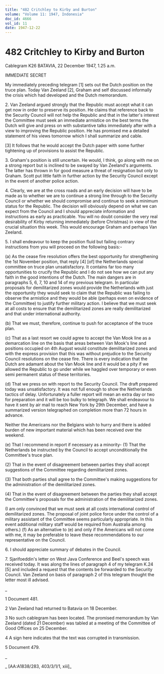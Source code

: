 ```yaml
---
title: "482 Critchley to Kirby and Burton"
volume: "Volume 11: 1947, Indonesia"
doc_id: 4666
vol_id: 11
date: 1947-12-22
---
```


# 482 Critchley to Kirby and Burton

Cablegram K26 BATAVIA, 22 December 1947, 1.25 a.m.

IMMEDIATE SECRET

My immediately preceding telegram [1] sets out the Dutch position on the truce plan. Today Van Zeeland [2], Graham and self discussed informally the crisis which had developed and the Dutch memorandum.

2\. Van Zeeland argued strongly that the Republic must accept what it can get now in order to preserve its position. He claims that reference back to the Security Council will not help the Republic and that in the latter's interest the Committee must seek an immediate armistice on the best terms the Dutch will give and press on with substantive talks immediately after with a view to improving the Republic position. He has promised me a detailed statement of his views tomorrow which I shall summarize and cable.

[3] It follows that he would accept the Dutch paper with some further tightening up of provisions to assist the Republic.

3\. Graham's position is still uncertain. He would, I think, go along with me on a strong report but is inclined to be swayed by Van Zeeland's arguments. The latter has thrown in for good measure a threat of resignation but only to Graham. Scott put little faith in further action by the Security Council except in the event of another police action.

4\. Clearly, we are at the cross roads and an early decision will have to be made as to whether we are to continue a strong line through to the Security Council or whether we should compromise and continue to seek a minimum status for the Republic. The decision will obviously depend on what we can expect from the Council and I should appreciate information and instructions as early as practicable. You will no doubt consider the very real desirability of Kirby returning immediately (before Christmas) in view of the crucial situation this week. This would encourage Graham and perhaps Van Zeeland.

5\. I shall endeavour to keep the position fluid but failing contrary instructions from you will proceed on the following basis:-

(a) As the cease fire resolution offers the best opportunity for strengthening the 1st November position, that reply [4] [of] the Netherlands special committee on truce plan unsatisfactory. It contains far too many opportunities to crucify the Republic and I do not see how we can put any faith in the good intentions of the Dutch. The main dangers are in paragraphs 5, 6, 7, 10 and 14 of my previous telegram. In particular proposals for demilitarized zones would provide the Netherlands with just the opportunity they would seek to claim that the Republic was failing to observe the armistice and they would be able (perhaps even on evidence of the Committee) to justify further military action. I believe that we must seek at all costs to ensure that the demilitarized zones are really demilitarized and that under international authority.

(b) That we must, therefore, continue to push for acceptance of the truce plan.

(c) That as a last resort we could agree to accept the Van Mook line as a demarcation line on the basis that areas between Van Mook's line and positions occupied on 4th August would constitute demilitarized zones and with the express provision that this was without prejudice to the Security Council resolutions on the cease fire. There is every indication that the Dutch are adamant about the Van Mook line and it would be a pity if we allowed the Republic to go under while we haggled over temporary or even semi permanent status of these territories.

(d) That we press on with report to the Security Council. The draft prepared today was unsatisfactory. It was not full enough to show the Netherlands tactics of delay. Unfortunately a fuller report will mean an extra day or two for preparation and it will be too bulky to telegraph. We shall endeavour to have it sent by air mail to reach New York by 29th December, and have a summarized version telegraphed on completion more than 72 hours in advance.

Neither the Americans nor the Belgians wish to hurry and there is added burden of new important material which has been received over the weekend.

(e) That I recommend in report if necessary as a minority- (1) That the Netherlands be instructed by the Council to accept unconditionally the Committee's truce plan.

(2) That in the event of disagreement between parties they shall accept suggestions of the Committee regarding demilitarized zones.

(3) That both parties shall agree to the Committee's making suggestions for the administration of the demilitarized zones.

(4) That in the event of disagreement between the parties they shall accept the Committee's proposals for the administration of the demilitarized zones.

(I am only convinced that we must seek at all costs international control of demilitarized zones. The proposal of joint police force under the control of a military assistant of the Committee seems particularly appropriate. In this event additional military staff would be required from Australia among others.) (f) As an alternative to (e) and only if the Americans will not come with me, it may be preferable to leave these recommendations to our representative on the Council.

6\. I should appreciate summary of debates in the Council.

7\. Sjarifoeddin's letter on West Java Conference and Beel's speech was received today. It was along the lines of paragraph 4 of my telegram K.24 [5] and included a request that the contents be forwarded to the Security Council. Van Zeeland on basis of paragraph 2 of this telegram thought the letter most ill advised.

_

1 Document 481.

2 Van Zeeland had returned to Batavia on 18 December.

3 No such cablegram has been located. The promised memorandum by Van Zeeland (dated 21 December) was tabled at a meeting of the Committee of Good Offices on 25 December.

4 A sign here indicates that the text was corrupted in transmission.

5 Document 479.

_

_ [AA:A1838/283, 403/3/1/1, xiii]_
